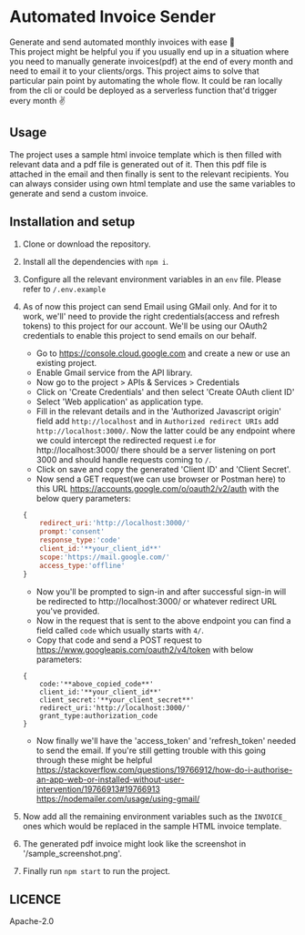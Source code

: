 # Automated Invoice Sender

Generate and send automated monthly invoices with ease 🏁 <br>
This project might be helpful you if you usually end up in a situation where you need to manually generate invoices(pdf) at the end of every month and need to email it to your clients/orgs. This project aims to solve that particular pain point by automating the whole flow. It could be ran locally from the cli or could be deployed as a serverless function that'd trigger every month ✌️

## Usage
The project uses a sample html invoice template which is then filled with relevant data and a pdf file is generated out of it. Then this pdf file is attached in the email and then finally is sent to the relevant recipients. You can always consider using own html template and use the same variables to generate and send a custom invoice.

## Installation and setup
1. Clone or download the repository.
2. Install all the dependencies with `npm i`.
3. Configure all the relevant environment variables in an `env` file. Please refer to `/.env.example`
4. As of now this project can send Email using GMail only. And for it to work, we'll' need to provide the right credentials(access and refresh tokens) to this project for our account. We'll be using our OAuth2 credentials to enable this project to send emails on our behalf.
    - Go to https://console.cloud.google.com and create a new or use an existing project.
    - Enable Gmail service from the API library.
    - Now go to the project > APIs & Services > Credentials
    - Click on 'Create Credentials' and then select 'Create OAuth client ID'
    - Select 'Web application' as application type.
    - Fill in the relevant details and in the 'Authorized Javascript origin' field add `http://localhost` and in `Authorized redirect URIs` add `http://localhost:3000/`. Now the latter could be any endpoint where we could intercept the redirected request i.e for http://localhost:3000/ there should be a server listening on port 3000 and should handle requests coming to `/`.
    - Click on save and copy the generated 'Client ID' and 'Client Secret'.
    - Now send a GET request(we can use browser or Postman here) to this URL https://accounts.google.com/o/oauth2/v2/auth with the below query parameters:
    ```js
    {
        redirect_uri:'http://localhost:3000/'
        prompt:'consent'
        response_type:'code'
        client_id:'**your_client_id**'
        scope:'https://mail.google.com/'
        access_type:'offline'
    }
    ```
    - Now you'll be prompted to sign-in and after successful sign-in will be redirected to http://localhost:3000/ or whatever redirect URL you've provided.
    - Now in the request that is sent to the above endpoint you can find a field called `code` which usually starts with `4/`.
    - Copy that code and send a POST request to https://www.googleapis.com/oauth2/v4/token with below parameters:
    ```JS
    {
        code:'**above_copied_code**'
        client_id:'**your_client_id**'
        client_secret:'**your_client_secret**'
        redirect_uri:'http://localhost:3000/'
        grant_type:authorization_code
    }

    ```
    - Now finally we'll have the 'access_token' and 'refresh_token' needed to send the email. If you're still getting trouble with this going through these might be helpful https://stackoverflow.com/questions/19766912/how-do-i-authorise-an-app-web-or-installed-without-user-intervention/19766913#19766913 https://nodemailer.com/usage/using-gmail/

5. Now add all the remaining environment variables such as the `INVOICE_` ones which would be replaced in the sample HTML invoice template.
6. The generated pdf invoice might look like the screenshot in '/sample_screenshot.png'.
7. Finally run `npm start` to run the project.

## LICENCE
Apache-2.0
